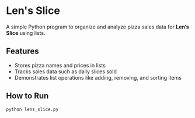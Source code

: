 # Len's Slice

A simple Python program to organize and analyze pizza sales data for **Len’s Slice** using lists.

## Features
- Stores pizza names and prices in lists  
- Tracks sales data such as daily slices sold  
- Demonstrates list operations like adding, removing, and sorting items

## How to Run
```bash
python lens_slice.py
